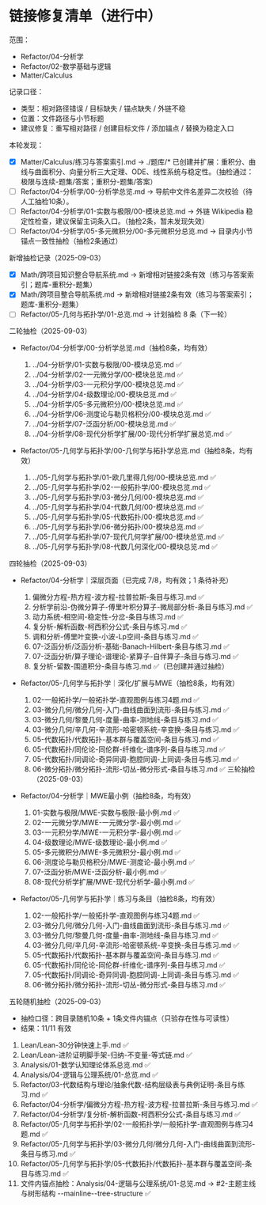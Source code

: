 # 链接修复清单（进行中）

范围：

- Refactor/04-分析学
- Refactor/02-数学基础与逻辑
- Matter/Calculus

记录口径：

- 类型：相对路径错误 / 目标缺失 / 锚点缺失 / 外链不稳
- 位置：文件路径与小节标题
- 建议修复：重写相对路径 / 创建目标文件 / 添加锚点 / 替换为稳定入口

本轮发现：

- [x] Matter/Calculus/练习与答案索引.md → ./题库/* 已创建并扩展：重积分、曲线与曲面积分、向量分析三大定理、ODE、线性系统与稳定性。（抽检通过：极限与连续-题集/答案；重积分-题集/答案）
- [ ] Refactor/04-分析学/00-分析学总览.md → 导航中文件名差异二次校验（待人工抽检10条）。
- [ ] Refactor/04-分析学/01-实数与极限/00-模块总览.md → 外链 Wikipedia 稳定性检查，建议保留主词条入口。（抽检2条，暂未发现失效）
- [ ] Refactor/04-分析学/05-多元微积分/00-多元微积分总览.md → 目录内小节锚点一致性抽检（抽检2条通过）

新增抽检记录（2025-09-03）

- [x] Math/跨项目知识整合导航系统.md → 新增相对链接2条有效（练习与答案索引；题库-重积分-题集）
- [x] Math/跨项目整合导航系统.md → 新增相对链接2条有效（练习与答案索引；题库-重积分-题集）
- [ ] Refactor/05-几何与拓扑学/01-总览.md → 计划抽检 8 条（下一轮）

二轮抽检（2025-09-03）

- Refactor/04-分析学/00-分析学总览.md（抽检8条，均有效）
  1) ../04-分析学/01-实数与极限/00-模块总览.md ✅
  2) ../04-分析学/02-一元微分学/00-模块总览.md ✅
  3) ../04-分析学/03-一元积分学/00-模块总览.md ✅
  4) ../04-分析学/04-级数理论/00-模块总览.md ✅
  5) ../04-分析学/05-多元微积分/00-模块总览.md ✅
  6) ../04-分析学/06-测度论与勒贝格积分/00-模块总览.md ✅
  7) ../04-分析学/07-泛函分析/00-模块总览.md ✅
  8) ../04-分析学/08-现代分析学扩展/00-现代分析学扩展总览.md ✅

- Refactor/05-几何学与拓扑学/00-几何学与拓扑学总览.md（抽检8条，均有效）
  1) ../05-几何学与拓扑学/01-欧几里得几何/00-模块总览.md ✅
  2) ../05-几何学与拓扑学/02-一般拓扑学/00-模块总览.md ✅
  3) ../05-几何学与拓扑学/03-微分几何/00-模块总览.md ✅
  4) ../05-几何学与拓扑学/04-代数几何/00-模块总览.md ✅
  5) ../05-几何学与拓扑学/05-代数拓扑/00-模块总览.md ✅
  6) ../05-几何学与拓扑学/06-微分拓扑/00-模块总览.md ✅
  7) ../05-几何学与拓扑学/07-现代几何学扩展/00-模块总览.md ✅
  8) ../05-几何学与拓扑学/08-代数几何深化/00-模块总览.md ✅

四轮抽检（2025-09-03）

- Refactor/04-分析学｜深层页面（已完成 7/8，均有效；1 条待补充）
  1) 偏微分方程-热方程-波方程-拉普拉斯-条目与练习.md ✅
  2) 分析学前沿-伪微分算子-傅里叶积分算子-微局部分析-条目与练习.md ✅
  3) 动力系统-相空间-稳定性-分岔-条目与练习.md ✅
  4) 复分析-解析函数-柯西积分公式-条目与练习.md ✅
  5) 调和分析-傅里叶变换-小波-Lp空间-条目与练习.md ✅
  6) 07-泛函分析/泛函分析-基础-Banach-Hilbert-条目与练习.md ✅
  7) 07-泛函分析/算子理论-谱理论-紧算子-自伴算子-条目与练习.md ✅
  8) 复分析-留数-围道积分-条目与练习.md ✅（已创建并通过抽检）

- Refactor/05-几何学与拓扑学｜深化/扩展与MWE（抽检8条，均有效）
  1) 02-一般拓扑学/一般拓扑学-直观图例与练习4题.md ✅
  2) 03-微分几何/微分几何-入门-曲线曲面到流形-条目与练习.md ✅
  3) 03-微分几何/黎曼几何-度量-曲率-测地线-条目与练习.md ✅
  4) 03-微分几何/辛几何-辛流形-哈密顿系统-辛变换-条目与练习.md ✅
  5) 05-代数拓扑/代数拓扑-基本群与覆盖空间-条目与练习.md ✅
  6) 05-代数拓扑/同伦论-同伦群-纤维化-谱序列-条目与练习.md ✅
  7) 05-代数拓扑/同调论-奇异同调-胞腔同调-上同调-条目与练习.md ✅
  8) 06-微分拓扑/微分拓扑-流形-切丛-微分形式-条目与练习.md ✅
三轮抽检（2025-09-03）

- Refactor/04-分析学｜MWE最小例（抽检8条，均有效）
  1) 01-实数与极限/MWE-实数与极限-最小例.md ✅
  2) 02-一元微分学/MWE-一元微分学-最小例.md ✅
  3) 03-一元积分学/MWE-一元积分学-最小例.md ✅
  4) 04-级数理论/MWE-级数理论-最小例.md ✅
  5) 05-多元微积分/MWE-多元微积分-最小例.md ✅
  6) 06-测度论与勒贝格积分/MWE-测度论-最小例.md ✅
  7) 07-泛函分析/MWE-泛函分析-最小例.md ✅
  8) 08-现代分析学扩展/MWE-现代分析学-最小例.md ✅

- Refactor/05-几何学与拓扑学｜练习与条目（抽检8条，均有效）
  1) 02-一般拓扑学/一般拓扑学-直观图例与练习4题.md ✅
  2) 03-微分几何/微分几何-入门-曲线曲面到流形-条目与练习.md ✅
  3) 03-微分几何/黎曼几何-度量-曲率-测地线-条目与练习.md ✅
  4) 03-微分几何/辛几何-辛流形-哈密顿系统-辛变换-条目与练习.md ✅
  5) 05-代数拓扑/代数拓扑-基本群与覆盖空间-条目与练习.md ✅
  6) 05-代数拓扑/同伦论-同伦群-纤维化-谱序列-条目与练习.md ✅
  7) 05-代数拓扑/同调论-奇异同调-胞腔同调-上同调-条目与练习.md ✅
  8) 06-微分拓扑/微分拓扑-流形-切丛-微分形式-条目与练习.md ✅

五轮随机抽检（2025-09-03）

- 抽检口径：跨目录随机10条 + 1条文件内锚点（只验存在性与可读性）
- 结果：11/11 有效

1) Lean/Lean-30分钟快速上手.md ✅
2) Lean/Lean-进阶证明脚手架-归纳-不变量-等式链.md ✅
3) Analysis/01-数学认知理论体系总览.md ✅
4) Analysis/04-逻辑与公理系统/01-总览.md ✅
5) Refactor/03-代数结构与理论/抽象代数-结构层级表与典例证明-条目与练习.md ✅
6) Refactor/04-分析学/偏微分方程-热方程-波方程-拉普拉斯-条目与练习.md ✅
7) Refactor/04-分析学/复分析-解析函数-柯西积分公式-条目与练习.md ✅
8) Refactor/05-几何学与拓扑学/02-一般拓扑学/一般拓扑学-直观图例与练习4题.md ✅
9) Refactor/05-几何学与拓扑学/03-微分几何/微分几何-入门-曲线曲面到流形-条目与练习.md ✅
10) Refactor/05-几何学与拓扑学/05-代数拓扑/代数拓扑-基本群与覆盖空间-条目与练习.md ✅
11) 文件内锚点抽检：Analysis/04-逻辑与公理系统/01-总览.md → #2-主题主线与树形结构 --mainline--tree-structure ✅
<!-- end -->